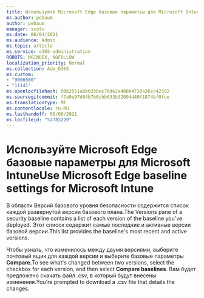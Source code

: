 ```yaml
---
title: Используйте Microsoft Edge базовые параметры для Microsoft Intune
ms.author: pebaum
author: pebaum
manager: scotv
ms.date: 06/04/2021
ms.audience: Admin
ms.topic: article
ms.service: o365-administration
ROBOTS: NOINDEX, NOFOLLOW
localization_priority: Normal
ms.collection: Adm_O365
ms.custom:
- "9006500"
- "11141"
ms.openlocfilehash: 00b2551a8b033bec76de2a480b4728a36cc42392
ms.sourcegitcommit: f7a9e97d04b7b6cbb633b32094d40f1874bf0fce
ms.translationtype: MT
ms.contentlocale: ru-RU
ms.lasthandoff: 06/06/2021
ms.locfileid: "52783220"
---
```

# <a name="use-microsoft-edge-baseline-settings-for-microsoft-intune"></a><span data-ttu-id="c4454-102">Используйте Microsoft Edge базовые параметры для Microsoft Intune</span><span class="sxs-lookup"><span data-stu-id="c4454-102">Use Microsoft Edge baseline settings for Microsoft Intune</span></span>

<span data-ttu-id="c4454-103">В области Версий базового уровня безопасности содержится список каждой развернутой версии базового плана.</span><span class="sxs-lookup"><span data-stu-id="c4454-103">The Versions pane of a security baseline contains a list of each version of the baseline you've deployed.</span></span> <span data-ttu-id="c4454-104">Этот список содержит самые последние и активные версии базовой версии.</span><span class="sxs-lookup"><span data-stu-id="c4454-104">This list provides the baseline's most recent and active versions.</span></span>

<span data-ttu-id="c4454-105">Чтобы узнать, что изменилось между двумя версиями, выберите почтовый ящик для каждой версии и выберите базовые параметры **Compare.**</span><span class="sxs-lookup"><span data-stu-id="c4454-105">To see what's changed between two versions, select the checkbox for each version, and then select **Compare baselines**.</span></span> <span data-ttu-id="c4454-106">Вам будет предложено скачать файл .csv, в который будут внесены изменения.</span><span class="sxs-lookup"><span data-stu-id="c4454-106">You're prompted to download a .csv file that details the changes.</span></span>
